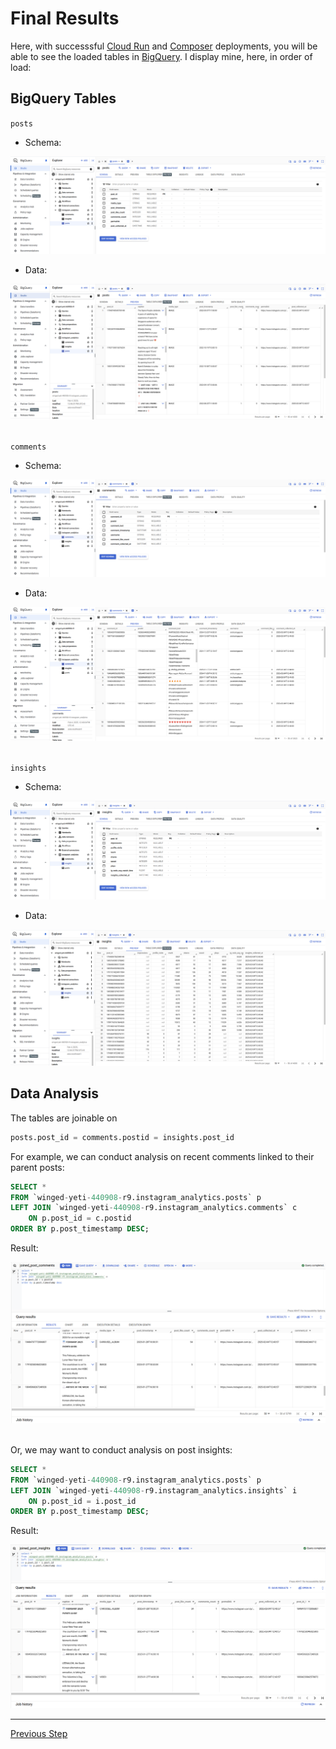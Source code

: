 # Final Results

Here, with successsful [Cloud Run](/docs/cloud-deployment.md) and [Composer](/docs/airflow-integration.md) deployments, you will be able to see the loaded tables in [BigQuery](https://cloud.google.com/bigquery/docs/introduction). I display mine, here, in order of load:

## BigQuery Tables

`posts`

- Schema:

![posts-schema](/docs/images/posts-schema.png)

- Data:

![posts-preview](/docs/images/posts-preview.png) <br><br>

`comments`

- Schema:

![comments-schema](/docs/images/comments-schema.png)

- Data:

![comments-preview](/docs/images/comments-preview.png) <br><br>

`insights`

- Schema:

![insights-schema](/docs/images/insights-schema.png)

- Data:

![insights-preview](/docs/images/insights-preview.png)

## Data Analysis

The tables are joinable on 

```sql
posts.post_id = comments.postid = insights.post_id
```

For example, we can conduct analysis on recent comments linked to their parent posts:

```sql
SELECT *
FROM `winged-yeti-440908-r9.instagram_analytics.posts` p
LEFT JOIN `winged-yeti-440908-r9.instagram_analytics.comments` c
    ON p.post_id = c.postid
ORDER BY p.post_timestamp DESC;
```

Result:

![joined-post-comments](/docs/images/joined-post-comments.png) <br><br>

Or, we may want to conduct analysis on post insights:

```sql
SELECT *
FROM `winged-yeti-440908-r9.instagram_analytics.posts` p
LEFT JOIN `winged-yeti-440908-r9.instagram_analytics.insights` i
    ON p.post_id = i.post_id
ORDER BY p.post_timestamp DESC;
```

Result:

![joined-post-insights](/docs/images/joined-post-insights.png)

***

[Previous Step](/docs/airflow-integration.md)